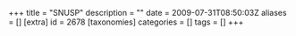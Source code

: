+++
title = "SNUSP"
description = ""
date = 2009-07-31T08:50:03Z
aliases = []
[extra]
id = 2678
[taxonomies]
categories = []
tags = []
+++
